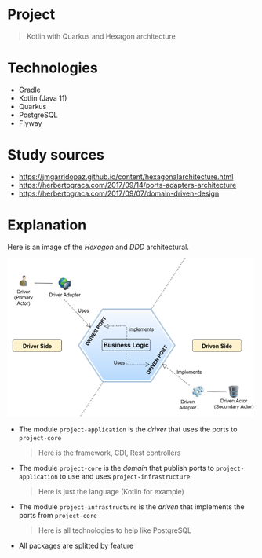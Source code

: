 # Project
> Kotlin with Quarkus and Hexagon architecture

# Technologies

- Gradle
- Kotlin (Java 11)
- Quarkus
- PostgreSQL
- Flyway

# Study sources

- https://jmgarridopaz.github.io/content/hexagonalarchitecture.html
- https://herbertograca.com/2017/09/14/ports-adapters-architecture
- https://herbertograca.com/2017/09/07/domain-driven-design

# Explanation

Here is an image of the *Hexagon* and *DDD* architectural.

![Hexagon architectural pattern](resources/hexagon.png)

* The module `project-application` is the *driver* that uses the ports to `project-core`
  > Here is the framework, CDI, Rest controllers

- The module `project-core` is the *domain* that publish ports to `project-application` to use 
and uses `project-infrastructure`
  > Here is just the language (Kotlin for example)

- The module `project-infrastructure` is the *driven* that implements the ports from `project-core`
  > Here is all technologies to help like PostgreSQL

- All packages are splitted by feature
